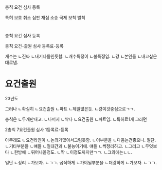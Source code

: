 총칙
요건
심사
등록

특허
보호
취소
심판
재심
소송
국제
보칙
벌칙

#
총칙
요건
심사
등록

총칙
요건-출원
심사
등록료-등록




개수는
ㄴ진짜
ㄴ내기나름인듯함.
ㄴ개수특정이
ㄴ불특정임.
ㄴ걍
ㄴ본인들
ㄴ내고싶은대로냄.

# 요건출원
23년도

그러나
ㄴ확실히
ㄴ요건출원
ㄴ파트
ㄴ제일많은듯.
ㄴ걍이것중심으로ㄱㄱ.

총칙은
ㄴ두개만내고.
ㄴ나머지
ㄴ싹다
ㄴ요건출원
ㄴ파트임.
ㄴ특허료1개
그러면

2총칙
7요건출원
심사
1등록료-등록


아무래도
ㄴ요건라인이
ㄴ논의가많아서그럼듯함.
ㄴ이부분을
ㄴ다듬는건좋으나.
일단.
ㄴ기타부분들
ㄴ얘들
ㄴ절대간과
ㄴ불능이기에.
얘들
ㄴ싹정리하고.
ㄴ그리고
ㄴ무엇보다
ㄴ한방에
ㄴ튀어나올정도.
ㄴ딱
ㄴ이정도까지만ㄱㄱ.
ㄴ그외에는ㄴㄴ.

일단
ㄴ정리
ㄴ가보자.
ㄴㄱㄱ.
굵직하게
ㄴ가야될부분을
ㄴ더강하게
ㄴ가보자.
ㄴㄱㄱ.
